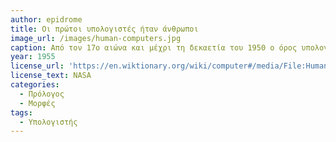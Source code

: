 ```yaml
---
author: epidrome
title: Οι πρώτοι υπολογιστές ήταν άνθρωποι 
image_url: /images/human-computers.jpg
caption: Από τον 17ο αιώνα και μέχρι τη δεκαετία του 1950 ο όρος υπολογιστής αναφέρεται σε έναν άνθρωπο που κάνει υπολογισμούς για να ετοιμάσει τριγωνομετρικούς και λογαριθμικούς πίνακες, οι οποίοι χρησιμοποιούνταν ευρέως στη ναυτική πλοήγηση. Με την εμφάνιση των πρώτων ηλεκτρονικών και, λίγο αργότερα, ψηφιακών υπολογιστών, η χρήση του όρου άλλαξε και αναφέρεται πλέον σε συσκευές και όχι σε ανθρώπους. 
year: 1955 
license_url: 'https://en.wiktionary.org/wiki/computer#/media/File:Human_computers_-_Jet_Propulsion_Laboratory_employees.jpg' 
license_text: NASA 
categories:
  - Πρόλογος 
  - Μορφές 
tags:
  - Υπολογιστής 
---
```

